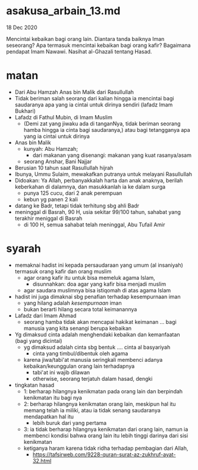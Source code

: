 # asakusa_arbain_13.md
18 Dec 2020

Mencintai kebaikan bagi orang lain.
Diantara tanda baiknya Iman seseorang?
Apa termasuk mencintai kebaikan bagi orang kafir? Bagaimana pendapat Imam Nawawi.
Nasihat al-Ghazali tentang Hasad.

# matan
* Dari Abu Hamzah Anas bin Malik dari Rasullullah
* Tidak beriman salah seorang dari kalian hingga ia mencintai bagi saudaranya apa yang ia cintai
  untuk dirinya sendiri (lafadz Imam Bukhari)
* Lafadz di Fathul Mubin, di Imam Muslim
  * (Demi zat yang jiwaku ada di tanganNya, tidak beriman seorang hamba hingga ia cinta bagi saudaranya,)
  atau bagi tetangganya apa yang ia cintai untuk dirinya
* Anas bin Malik
  * kunyah: Abu Hamzah;
    * dari makanan yang disenangi: makanan yang kuat rasanya/asam
  * seorang Anshar, Bani Najjar
* Berusian 10 tahun saat Rasullullah hijrah
* Ibunya, Ummu Sulaim, mewakafkan putranya untuk melayani Rasullullah 
* Didoakan: Ya Allah, perbanyakkalah harta dan anak anaknya, berilah keberkahan di dalamnya,
  dan masukkanlah ia ke dalam surga
  * punya 125 cucu, dari 2 anak perempuan
  * kebun yg panen 2 kali
* datang ke Badr, tetapi tidak terhitung sbg ahli Badr
* meninggal di Basrah, 90 H, usia sekitar 99/100 tahun, sahabat yang terakhir meniggal di Basrah
  * di 100 H, semua sahabat telah meninggal, Abu Tufail Amir 

# syarah
* memaknai hadist ini kepada persaudaraan yang umum (al insaniyah) termasuk orang kafir dan orang muslim
  * agar orang kafir itu untuk bisa memeluk agama Islam,
    * disunnahkan: doa agar yang kafir bisa menjadi muslim
  * agar saudara muslimnya bisa istiqomah di atas agama Islam
* hadist ini juga dimaknai sbg penafian terhadap kesempurnaan iman
  * yang hilang adalah *kesempurnaan* iman
  * bukan berarti hilang secara total keimanannya
* Lafadz dari Imam Ahmad
  * seorang hamba tidak akan mencapai hakikat keimanan ... bagi manusia yang 
    kita senangi berupa kebaikan
* Yg dimaksud cinta adalah menghendaki kebaikan dan kemanfaatan (bagi yang dicintai)
  * yg dimaksud adalah cinta sbg bentuk .... cinta al basyariyah
    * cinta yang timbul/dibentuk oleh agama
  * karena jiwa/tabi'at manusia seringkali membenci adanya kebaikan/keunggulan orang lain terhadapnya
    * tabi'at ini wajib dilawan
    * otherwise, seorang terjatuh dalam hasad, dengki
* tingkatan hasad
  * 1: berharap hilangnya kenikmatan pada orang lain dan berpindah kenikmatan itu bagi nya
  * 2: berharap hilangnya kenikmatan orang lain, meskipun hal itu memang telah ia miliki,
    atau ia tidak senang saudaranya mendapatkan hal itu
    * lebih buruk dari yang pertama
  * 3: ia tidak berharap hilangnya kenikmatan dari orang lain, namun ia membenci kondisi bahwa 
    orang lain itu lebih tinggi darinya dari sisi kenikmatan
  * ketiganya haram karena tidak ridha terhadap pembagian dari Allah, 
    * https://tafsirweb.com/9228-quran-surat-az-zukhruf-ayat-32.html
